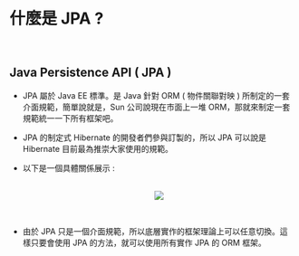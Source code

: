 # 什麼是 JPA ?

<br>


## Java Persistence API ( JPA )

* JPA 屬於 Java EE 標準。是 Java 針對 ORM ( 物件關聯對映 ) 所制定的一套介面規範，簡單說就是，Sun 公司說現在市面上一堆 ORM，那就來制定一套規範統一一下所有框架吧。

* JPA 的制定式 Hibernate 的開發者們參與訂製的，所以 JPA 可以說是 Hibernate 目前最為推崇大家使用的規範。

* 以下是一個具體關係展示 :

    <br>

    <center> <image src="./image/JPA/1.png"> </center>

<br>

* 由於 JPA 只是一個介面規範，所以底層實作的框架理論上可以任意切換。這樣只要會使用 JPA 的方法，就可以使用所有實作 JPA 的 ORM 框架。



